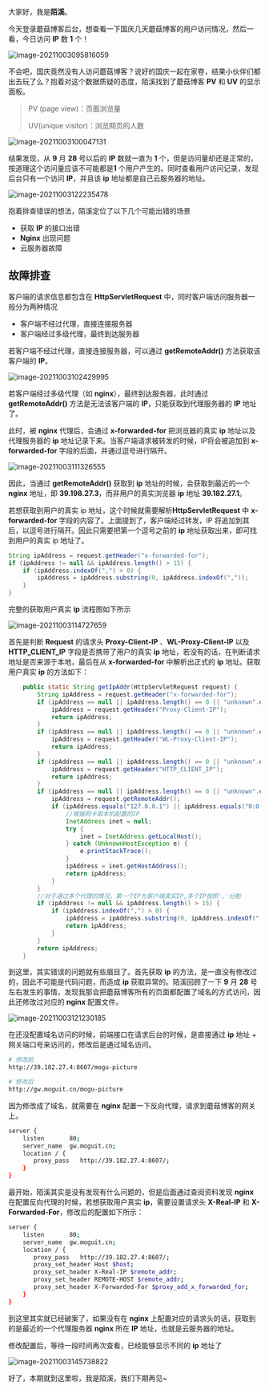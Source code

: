 大家好，我是**陌溪**。

今天登录蘑菇博客后台，想查看一下国庆几天蘑菇博客的用户访问情况，然后一看，今日访问 **IP** 数 **1** 个！


![image-20211003095816059](images/image-20211003095816059.png)

不会吧，国庆竟然没有人访问蘑菇博客？说好的国庆一起在家卷，结果小伙伴们都出去玩了么？抱着对这个数据质疑的态度，陌溪找到了蘑菇博客 **PV** 和 **UV** 的显示面板。

> PV (page view)：页面浏览量
>
> UV(unique visitor)：浏览网页的人数 


![image-20211003100047131](images/image-20211003100047131.png)

结果发现，从 **9** 月 **28** 号以后的 **IP** 数就一直为 **1** 个，但是访问量却还是正常的，按道理这个访问量应该不可能都是**1** 个用户产生的。同时查看用户访问记录，发现后台只有一个访问 **IP**，并且该 **ip** 地址都是自己云服务器的地址。


![image-20211003122235478](images/image-20211003122235478.png)

抱着排查错误的想法，陌溪定位了以下几个可能出错的场景

- 获取 **IP** 的接口出错
- **Nginx** 出现问题
- 云服务器故障

## 故障排查

客户端的请求信息都包含在 **HttpServletRequest** 中，同时客户端访问服务器一般分为两种情况

- 客户端不经过代理，直接连接服务器
- 客户端经过多级代理，最终到达服务器

若客户端不经过代理，直接连接服务器，可以通过 **getRemoteAddr()** 方法获取该客户端的 **IP**。


![image-20211003102429995](images/image-20211003102429995.png)

若客户端经过多级代理（如 **nginx**），最终到达服务器，此时通过  **getRemoteAddr()** 方法是无法该客户端的 **IP**，只能获取到代理服务器的 **IP** 地址了。

此时，被 **nginx** 代理后，会通过 **x-forwarded-for** 把浏览器的真实 **ip** 地址以及代理服务器的 **ip** 地址记录下来。当客户端请求被转发的时候，IP将会被追加到 **x-forwarded-for** 字段的后面，并通过逗号进行隔开。


![image-20211003111326555](images/image-20211003111326555.png)

因此，当通过 **getRemoteAddr()** 获取到 **ip** 地址的时候，会获取到最近的一个 **nginx** 地址，即 **39.198.27.3**，而非用户的真实浏览器 **ip** 地址 **39.182.27.1**。

若想获取到用户的真实 ip 地址，这个时候就需要解析**HttpServletRequest** 中 **x-forwarded-for**  字段的内容了。上面提到了，客户端经过转发，IP 将追加到其后，以逗号进行隔开。因此只需要把第一个逗号之前的 **ip** 地址获取出来，即可找到用户的真实 ip 地址了。

```java
String ipAddress = request.getHeader("x-forwarded-for");
if (ipAddress != null && ipAddress.length() > 15) {
    if (ipAddress.indexOf(",") > 0) {
        ipAddress = ipAddress.substring(0, ipAddress.indexOf(","));
    }
}
```

完整的获取用户真实 **ip** 流程图如下所示


![image-20211003114727659](images/image-20211003114727659.png)

首先是判断 **Request** 的请求头 **Proxy-Client-IP** 、**WL-Proxy-Client-IP** 以及 **HTTP_CLIENT_IP** 字段是否携带了用户的真实 **ip** 地址，若没有的话，在判断请求地址是否来源于本地，最后在从  **x-forwarded-for** 中解析出正式的 **ip** 地址。获取用户真实 **ip** 的方法如下：

```java
    public static String getIpAddr(HttpServletRequest request) {
        String ipAddress = request.getHeader("x-forwarded-for");
        if (ipAddress == null || ipAddress.length() == 0 || "unknown".equalsIgnoreCase(ipAddress)) {
            ipAddress = request.getHeader("Proxy-Client-IP");
            return ipAddress;
        }
        if (ipAddress == null || ipAddress.length() == 0 || "unknown".equalsIgnoreCase(ipAddress)) {
            ipAddress = request.getHeader("WL-Proxy-Client-IP");
            return ipAddress;
        }
        if (ipAddress == null || ipAddress.length() == 0 || "unknown".equalsIgnoreCase(ipAddress)) {
            ipAddress = request.getHeader("HTTP_CLIENT_IP");
            return ipAddress;
        }
        if (ipAddress == null || ipAddress.length() == 0 || "unknown".equalsIgnoreCase(ipAddress)) {
            ipAddress = request.getRemoteAddr();
            if (ipAddress.equals("127.0.0.1") || ipAddress.equals("0:0:0:0:0:0:0:1")) {
                //根据网卡取本机配置的IP
                InetAddress inet = null;
                try {
                    inet = InetAddress.getLocalHost();
                } catch (UnknownHostException e) {
                    e.printStackTrace();
                }
                ipAddress = inet.getHostAddress();
                return ipAddress;
            }
        }
        //对于通过多个代理的情况，第一个IP为客户端真实IP,多个IP按照','分割
        if (ipAddress != null && ipAddress.length() > 15) {
            if (ipAddress.indexOf(",") > 0) {
                ipAddress = ipAddress.substring(0, ipAddress.indexOf(","));
                return ipAddress;
            }
        }
        return ipAddress;
    }
```

到这里，其实错误的问题就有些眉目了。首先获取 **ip** 的方法，是一直没有修改过的，因此不可能是代码问题，而造成 **ip** 获取异常的。陌溪回顾了一下 **9** 月 **28** 号左右发生的事情，发现我那会把蘑菇博客所有的页面都配置了域名的方式访问，因此还修改过对应的 **nginx** 配置文件。


![image-20211003121230185](images/image-20211003121230185.png)

在还没配置域名访问的时候，前端接口在请求后台的时候，是直接通过 **ip** 地址 + 网关端口号来访问的，修改后是通过域名访问。

```bash
# 修改前
http://39.182.27.4:8607/mogu-picture

# 修改后
http://gw.moguit.cn/mogu-picture
```

因为修改成了域名，就需要在 **nginx** 配置一下反向代理，请求到蘑菇博客的网关上。

```bash
server {
    listen       80;
    server_name  gw.moguit.cn;
    location / {
       proxy_pass   http://39.182.27.4:8607/;
    }
}
```

最开始，陌溪其实是没有发现有什么问题的，但是后面通过查阅资料发现 **nginx** 在配置反向代理的时候，若想获取用户真实 **ip**，需要设置请求头 **X-Real-IP** 和  **X-Forwarded-For**，修改后的配置如下所示：

```bash
server {
    listen       80;
    server_name  gw.moguit.cn;
    location / {
       proxy_pass   http://39.182.27.4:8607/;
       proxy_set_header Host $host;
       proxy_set_header X-Real-IP $remote_addr;
       proxy_set_header REMOTE-HOST $remote_addr;
       proxy_set_header X-Forwarded-For $proxy_add_x_forwarded_for;
    }
}
```

到这里其实就已经破案了，如果没有在 **nginx** 上配置对应的请求头的话，获取到的是最近的一个代理服务器 **nginx** 所在 **IP** 地址，也就是云服务器的地址。

修改配置后，等待一段时间再次查看，已经能够显示不同的 **ip** 地址了

![image-20211003145738822](images/image-20211003145738822.png)

好了，本期就到这里啦，我是陌溪，我们下期再见~









